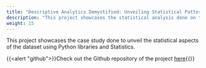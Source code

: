 ```yaml
---
title: "Descriptive Analytics Demystified: Unveiling Statistical Patterns!"
description: "This project showcases the statistical analysis done on the data extracted from the fitness equipment company!."
weight: 15
---
```


This project showcases the case study done to unveil the statistical aspects of the dataset using Python libraries and Statistics.

{{<alert "github">}}Check out the Github repository of the project [here](https://github.com/Akash080799/Unveiling-Statistical-Patterns){{</alert>}}
